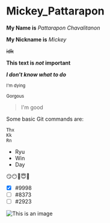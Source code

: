# Mickey_Pattarapon
**My Name is** *Pattarapon Chavalitanon*

**My Nickname is** *Mickey*

~~idk~~

**This text is _not_ important**

***I don't know what to do***

<sub>I'm dying</sub>

<sup>Gorgous</sup>

>I'm good

Some basic Git commands are:
```
Thx
Kk
Rn 
```
- Ryu
- Win
- Day

:smirk::no_mouth::lying_face::innocent::rofl:

- [x] #9998
- [ ] #8373
- [ ] #2923

![This is an image](https://encrypted-tbn0.gstatic.com/images?q=tbn:ANd9GcSP_KRshF4xtJnvPhtSVls72TT7NATkDA_Qvw&usqp=CAU)


